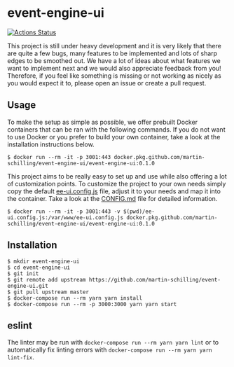 # event-engine-ui

[![Actions Status](https://github.com/martin-schilling/event-engine-ui/workflows/Coding%20Style/badge.svg)](https://github.com/martin-schilling/event-engine-ui/actions)

This project is still under heavy development and it is very likely that there are quite a few bugs, many features to be
implemented and lots of sharp edges to be smoothed out. We have a lot of ideas about what features we want to implement 
next and we would also appreciate feedback from you! Therefore, if you feel like something is missing or not working as 
nicely as you would expect it to, please open an issue or create a pull request.

## Usage
To make the setup as simple as possible, we offer prebuilt Docker containers that can be ran with the following 
commands. If you do not want to use Docker or you prefer to build your own container, take a look at the installation
instructions below.
```
$ docker run --rm -it -p 3001:443 docker.pkg.github.com/martin-schilling/event-engine-ui/event-engine-ui:0.1.0
```
This project aims to be really easy to set up and use while also offering a lot of customization points. To customize 
the project to your own needs simply copy the default [ee-ui.config.js](public/ee-ui.config.js) file, adjust it to 
your needs and map it into the container. Take a look at the [CONFIG.md](CONFIG.md) file for detailed information.
```
$ docker run --rm -it -p 3001:443 -v $(pwd)/ee-ui.config.js:/var/www/ee-ui.config.js docker.pkg.github.com/martin-schilling/event-engine-ui/event-engine-ui:0.1.0
```

## Installation
```
$ mkdir event-engine-ui
$ cd event-engine-ui
$ git init
$ git remote add upstream https://github.com/martin-schilling/event-engine-ui.git
$ git pull upstream master
$ docker-compose run --rm yarn yarn install
$ docker-compose run --rm -p 3000:3000 yarn yarn start
```

## eslint
The linter may be run with `docker-compose run --rm yarn yarn lint` or to automatically fix linting errors with `docker-compose run --rm yarn yarn lint-fix`.
